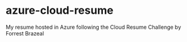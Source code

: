 # azure-cloud-resume
My resume hosted in Azure following the Cloud Resume Challenge by Forrest Brazeal
